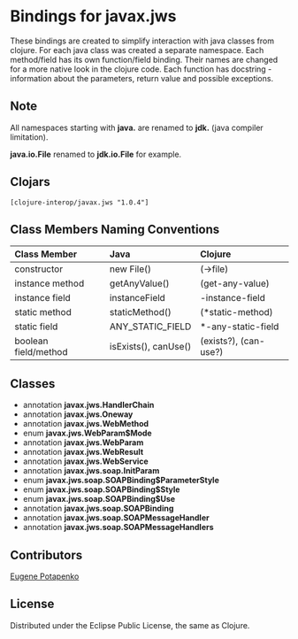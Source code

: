 # Bindings for javax.jws

These bindings are created to simplify interaction with java classes from clojure.
For each java class was created a separate namespace.
Each method/field has its own function/field binding.
Their names are changed for a more native look in the clojure code. Each function has docstring - information about the parameters, return value and possible exceptions.

## Note

All namespaces starting with **java.** are renamed to **jdk.** (java compiler limitation). 

**java.io.File** renamed to **jdk.io.File** for example. 




## Clojars

```
[clojure-interop/javax.jws "1.0.4"]
```

## Class Members Naming Conventions

| Class Member | Java | Clojure |
|:--|:--|:--|
| constructor | new File() | (->file) |
| instance method | getAnyValue() | (get-any-value) |
| instance field | instanceField | -instance-field |
| static method | staticMethod() | (*static-method) |
| static field | ANY_STATIC_FIELD | *-any-static-field |
| boolean field/method | isExists(), canUse() | (exists?), (can-use?) |

## Classes

- annotation **javax.jws.HandlerChain**
- annotation **javax.jws.Oneway**
- annotation **javax.jws.WebMethod**
- enum **javax.jws.WebParam$Mode**
- annotation **javax.jws.WebParam**
- annotation **javax.jws.WebResult**
- annotation **javax.jws.WebService**
- annotation **javax.jws.soap.InitParam**
- enum **javax.jws.soap.SOAPBinding$ParameterStyle**
- enum **javax.jws.soap.SOAPBinding$Style**
- enum **javax.jws.soap.SOAPBinding$Use**
- annotation **javax.jws.soap.SOAPBinding**
- annotation **javax.jws.soap.SOAPMessageHandler**
- annotation **javax.jws.soap.SOAPMessageHandlers**

## Contributors

[Eugene Potapenko](https://github.com/potapenko/)

## License

Distributed under the Eclipse Public License, the same as Clojure.
